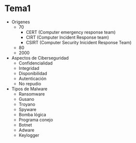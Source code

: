 # Tema1
- Origenes
	- 70
		- CERT (Computer emergency response team)
		- CIRT (Computer Incident Response team)
		- CSIRT (Computer Security Inicident Response Team)
	- 80
	- 2000
- Aspectos de Ciberseguridad
	- Confidencialidad
	- Integridad
	- Disponibilidad
	- Autenticación
	- No repudio
- Tipos de Malware
	- Ransomware
	- Gusano
	- Troyano
	- Spyware
	- Bomba lógica
	- Programa conejo
	- Botnet
	- Adware
	- Keylogger